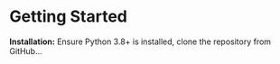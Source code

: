# Getting Started

**Installation:** Ensure Python 3.8+ is installed, clone the repository from GitHub...